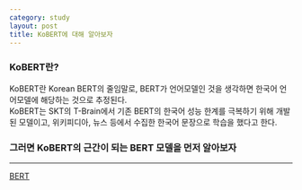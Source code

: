 ```yaml
---
category: study
layout: post
title: KoBERT에 대해 알아보자
---
```


### KoBERT란?

KoBERT란 Korean BERT의 줄임말로, BERT가 언어모델인 것을 생각하면 한국어 언어모델에 해당하는 것으로 추정된다.<br>
KoBERT는 SKT의 T-Brain에서 기존 BERT의 한국어 성능 한계를 극복하기 위해 개발된 모델이고, 위키피디아, 뉴스 등에서 수집한 한국어 문장으로 학습을 했다고 한다.<br>

### 그러면 KoBERT의 근간이 되는 BERT 모델을 먼저 알아보자
---
<a href="../../../../2020/09/04/BERT"> BERT </a>

